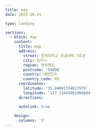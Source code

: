 ```yaml
---
title: map
date: 2022-10-24

type: landing

sections:
  - block: map
    content:
      title: map
      address:
        street: 전북대학교 공과대학 7호관 
        city: 전주시
        region: 전라북도
        postcode: '54896'
        country: 대한민국
        country_code: KO
      coordinates:
        latitude: '35.84601324617979'
        longitude: '127.13444961966684'
      directions: 

      autolink: true
    
    design:
      columns: '3'
---
```

